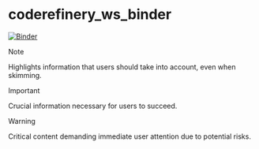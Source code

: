 # coderefinery_ws_binder

[![Binder](https://mybinder.org/badge_logo.svg)](https://mybinder.org/v2/gh/Roland-Pfeiffer/coderefinery_ws_binder/HEAD)

> [!NOTE]
> Highlights information that users should take into account, even when skimming.

> [!IMPORTANT]
> Crucial information necessary for users to succeed.

> [!WARNING]
> Critical content demanding immediate user attention due to potential risks.
